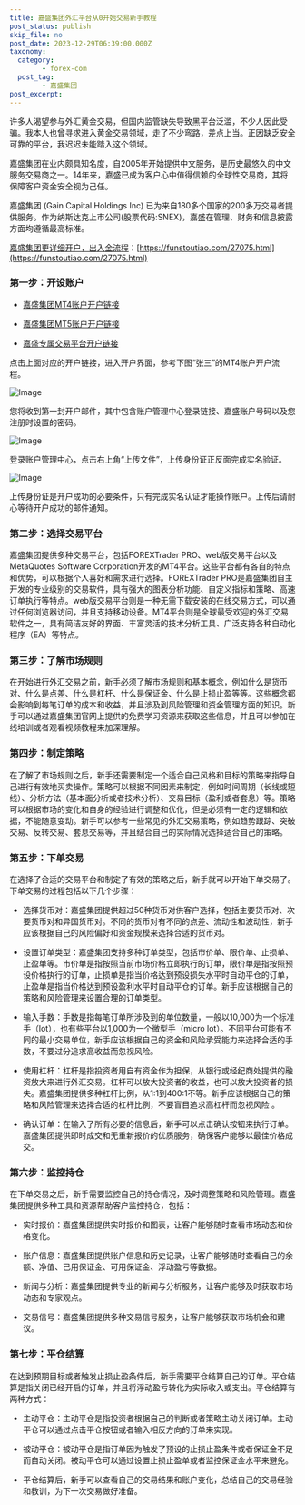 ```yaml
---
title: 嘉盛集团外汇平台从0开始交易新手教程
post_status: publish
skip_file: no
post_date: 2023-12-29T06:39:00.000Z
taxonomy:
  category:
        - forex-com
  post_tag:
        - 嘉盛集团
post_excerpt: 
---
```

许多人渴望参与外汇黄金交易，但国内监管缺失导致黑平台泛滥，不少人因此受骗。我本人也曾寻求进入黄金交易领域，走了不少弯路，差点上当。正因缺乏安全可靠的平台，我迟迟未能踏入这个领域。

嘉盛集团在业内颇具知名度，自2005年开始提供中文服务，是历史最悠久的中文服务交易商之一。14年来，嘉盛已成为客户心中值得信赖的全球性交易商，其将保障客户资金安全视为己任。

嘉盛集团 (Gain Capital Holdings Inc) 已为来自180多个国家的200多万交易者提供服务。作为纳斯达克上市公司(股票代码:SNEX)，嘉盛在管理、财务和信息披露方面均遵循最高标准。

[嘉盛集团更详细开户，出入金流程](https://funstoutiao.com/27075.html)：[https://funstoutiao.com/27075.html](https://funstoutiao.com/27075.html)

### 第一步：开设账户

* [嘉盛集团MT4账户开户链接](https://s.ssgg.net/jsmt4)

* [嘉盛集团MT5账户开户链接](https://s.ssgg.net/jsmt5)

* [嘉盛专属交易平台开户链接](https://s.ssgg.net/js)

点击上面对应的开户链接，进入开户界面，参考下图“张三”的MT4账户开户流程。

![Image](https://prod-files-secure.s3.us-west-2.amazonaws.com/39ed1227-6d7d-4570-be36-9ccd4a2c4241/7a167aea-686b-400d-af59-4e18eb607a40/640.png?X-Amz-Algorithm=AWS4-HMAC-SHA256&X-Amz-Content-Sha256=UNSIGNED-PAYLOAD&X-Amz-Credential=ASIAZI2LB4663GLXWMS3%2F20250516%2Fus-west-2%2Fs3%2Faws4_request&X-Amz-Date=20250516T221308Z&X-Amz-Expires=3600&X-Amz-Security-Token=IQoJb3JpZ2luX2VjEJb%2F%2F%2F%2F%2F%2F%2F%2F%2F%2FwEaCXVzLXdlc3QtMiJIMEYCIQDfoO6eDtlwX31YVk0vt5oA4iaMf0sIcNgIclvHrKe6CwIhAKtjX3VrcpSz6%2B%2FnsiCfLu3w9Y1ThsQXItUQBX8OkfdCKv8DCE8QABoMNjM3NDIzMTgzODA1IgyRkRZfjl57S2G9qn4q3AP6tpVqDkc1aWro%2BSpZczt%2B7MsGLxgahQP3%2FkQjPYFBfmX2Ydj%2BNRpMkcVY1%2FgJweBIV1EUFDcjO8s7b1bZj%2FMykhy5csd9vAvBdkVuclpH3gD6LC51RYTBMDYmVaIB1MeZkTpJ4KY4S22vRNc4WQrTy3hrkRZm3ELwNezs1CTGU9i%2BhdoXem4FzsyDT2n%2B9vuecFKdxT%2BlOdklkl0lU7pkgaEFhfLJwRf38%2FrI8VU51oruaaFrETynQxnpmIlwSn%2FnanBOi6F7eh4JBQWWjCTA0etpdiIL2yK54Trm6vNsMLuWGl1t7YEQYYZfiKXcL6LKMvFiyZ1%2FGIWn2ILrosyql9Mxv%2BD7ecnnpH1Cu4WdDEOaCTCf01MJrvwwwuIrmPNd2TzA%2FUdkzveRQYpZBs64xxa7aPKlL%2Bh%2FCkXx6YtB5I4gkmDD8ziriT%2BQOnRBOcEQhSOpQAEN56n2ZJiXJ5Ymr4p3kxLZVSAX6pZ%2FEoS9bAp11Tng3gFNuvOPfywYGzSlEvxL%2BSJeJzV4md%2BNOCkWodNlOKx0e23K4YqcfbgWofTqff8ukeSMys%2BfrpABIfAbA91m2DWbjBGOo2tkUtPMlzpnuG806z3aiNpbK0WfTVkyct6R%2FE8QbsXpLTCf257BBjqkAbLqyN35GVVQNcZp2xWAPbLNKBK6LHTwIMcrPXymlwTboZQybq3fryia4v1x9a377RHI0gTOKXKB01t3yffDeQCrK41iDkvecEMzp%2BFgLKaGTEsxohfv%2FMTHQlAQexpGIxUEZlR9WaVvIb3hkiyXQvstGYZmznxo0Xm0p7HhRGBELAHc7tcmZzElLMITOl2ujVwkrdlHgmA8MhGh5sndYGNBmfG%2F&X-Amz-Signature=5daab7d2e7d64763928fdaee2bb7926556b9a22a893917f2cf643b6f83ad578d&X-Amz-SignedHeaders=host&x-id=GetObject)

您将收到第一封开户邮件，其中包含账户管理中心登录链接、嘉盛账户号码以及您注册时设置的密码。

![Image](https://prod-files-secure.s3.us-west-2.amazonaws.com/39ed1227-6d7d-4570-be36-9ccd4a2c4241/eaa1c6b3-2877-4284-a0e1-530e222c27fb/image.png?X-Amz-Algorithm=AWS4-HMAC-SHA256&X-Amz-Content-Sha256=UNSIGNED-PAYLOAD&X-Amz-Credential=ASIAZI2LB4663GLXWMS3%2F20250516%2Fus-west-2%2Fs3%2Faws4_request&X-Amz-Date=20250516T221308Z&X-Amz-Expires=3600&X-Amz-Security-Token=IQoJb3JpZ2luX2VjEJb%2F%2F%2F%2F%2F%2F%2F%2F%2F%2FwEaCXVzLXdlc3QtMiJIMEYCIQDfoO6eDtlwX31YVk0vt5oA4iaMf0sIcNgIclvHrKe6CwIhAKtjX3VrcpSz6%2B%2FnsiCfLu3w9Y1ThsQXItUQBX8OkfdCKv8DCE8QABoMNjM3NDIzMTgzODA1IgyRkRZfjl57S2G9qn4q3AP6tpVqDkc1aWro%2BSpZczt%2B7MsGLxgahQP3%2FkQjPYFBfmX2Ydj%2BNRpMkcVY1%2FgJweBIV1EUFDcjO8s7b1bZj%2FMykhy5csd9vAvBdkVuclpH3gD6LC51RYTBMDYmVaIB1MeZkTpJ4KY4S22vRNc4WQrTy3hrkRZm3ELwNezs1CTGU9i%2BhdoXem4FzsyDT2n%2B9vuecFKdxT%2BlOdklkl0lU7pkgaEFhfLJwRf38%2FrI8VU51oruaaFrETynQxnpmIlwSn%2FnanBOi6F7eh4JBQWWjCTA0etpdiIL2yK54Trm6vNsMLuWGl1t7YEQYYZfiKXcL6LKMvFiyZ1%2FGIWn2ILrosyql9Mxv%2BD7ecnnpH1Cu4WdDEOaCTCf01MJrvwwwuIrmPNd2TzA%2FUdkzveRQYpZBs64xxa7aPKlL%2Bh%2FCkXx6YtB5I4gkmDD8ziriT%2BQOnRBOcEQhSOpQAEN56n2ZJiXJ5Ymr4p3kxLZVSAX6pZ%2FEoS9bAp11Tng3gFNuvOPfywYGzSlEvxL%2BSJeJzV4md%2BNOCkWodNlOKx0e23K4YqcfbgWofTqff8ukeSMys%2BfrpABIfAbA91m2DWbjBGOo2tkUtPMlzpnuG806z3aiNpbK0WfTVkyct6R%2FE8QbsXpLTCf257BBjqkAbLqyN35GVVQNcZp2xWAPbLNKBK6LHTwIMcrPXymlwTboZQybq3fryia4v1x9a377RHI0gTOKXKB01t3yffDeQCrK41iDkvecEMzp%2BFgLKaGTEsxohfv%2FMTHQlAQexpGIxUEZlR9WaVvIb3hkiyXQvstGYZmznxo0Xm0p7HhRGBELAHc7tcmZzElLMITOl2ujVwkrdlHgmA8MhGh5sndYGNBmfG%2F&X-Amz-Signature=8321235672868c63f4003900f0060795a5bf266d889f267f9fafcb44b434e374&X-Amz-SignedHeaders=host&x-id=GetObject)

登录账户管理中心，点击右上角“上传文件”，上传身份证正反面完成实名验证。

![Image](https://prod-files-secure.s3.us-west-2.amazonaws.com/39ed1227-6d7d-4570-be36-9ccd4a2c4241/54090639-09fc-46b4-a135-e0289f707147/image.png?X-Amz-Algorithm=AWS4-HMAC-SHA256&X-Amz-Content-Sha256=UNSIGNED-PAYLOAD&X-Amz-Credential=ASIAZI2LB4663GLXWMS3%2F20250516%2Fus-west-2%2Fs3%2Faws4_request&X-Amz-Date=20250516T221308Z&X-Amz-Expires=3600&X-Amz-Security-Token=IQoJb3JpZ2luX2VjEJb%2F%2F%2F%2F%2F%2F%2F%2F%2F%2FwEaCXVzLXdlc3QtMiJIMEYCIQDfoO6eDtlwX31YVk0vt5oA4iaMf0sIcNgIclvHrKe6CwIhAKtjX3VrcpSz6%2B%2FnsiCfLu3w9Y1ThsQXItUQBX8OkfdCKv8DCE8QABoMNjM3NDIzMTgzODA1IgyRkRZfjl57S2G9qn4q3AP6tpVqDkc1aWro%2BSpZczt%2B7MsGLxgahQP3%2FkQjPYFBfmX2Ydj%2BNRpMkcVY1%2FgJweBIV1EUFDcjO8s7b1bZj%2FMykhy5csd9vAvBdkVuclpH3gD6LC51RYTBMDYmVaIB1MeZkTpJ4KY4S22vRNc4WQrTy3hrkRZm3ELwNezs1CTGU9i%2BhdoXem4FzsyDT2n%2B9vuecFKdxT%2BlOdklkl0lU7pkgaEFhfLJwRf38%2FrI8VU51oruaaFrETynQxnpmIlwSn%2FnanBOi6F7eh4JBQWWjCTA0etpdiIL2yK54Trm6vNsMLuWGl1t7YEQYYZfiKXcL6LKMvFiyZ1%2FGIWn2ILrosyql9Mxv%2BD7ecnnpH1Cu4WdDEOaCTCf01MJrvwwwuIrmPNd2TzA%2FUdkzveRQYpZBs64xxa7aPKlL%2Bh%2FCkXx6YtB5I4gkmDD8ziriT%2BQOnRBOcEQhSOpQAEN56n2ZJiXJ5Ymr4p3kxLZVSAX6pZ%2FEoS9bAp11Tng3gFNuvOPfywYGzSlEvxL%2BSJeJzV4md%2BNOCkWodNlOKx0e23K4YqcfbgWofTqff8ukeSMys%2BfrpABIfAbA91m2DWbjBGOo2tkUtPMlzpnuG806z3aiNpbK0WfTVkyct6R%2FE8QbsXpLTCf257BBjqkAbLqyN35GVVQNcZp2xWAPbLNKBK6LHTwIMcrPXymlwTboZQybq3fryia4v1x9a377RHI0gTOKXKB01t3yffDeQCrK41iDkvecEMzp%2BFgLKaGTEsxohfv%2FMTHQlAQexpGIxUEZlR9WaVvIb3hkiyXQvstGYZmznxo0Xm0p7HhRGBELAHc7tcmZzElLMITOl2ujVwkrdlHgmA8MhGh5sndYGNBmfG%2F&X-Amz-Signature=3a30a6a577ea7a4d956f4cd37237237b527cc1676b8d4b3fc36fb78cb0d1f9dc&X-Amz-SignedHeaders=host&x-id=GetObject)

上传身份证是开户成功的必要条件，只有完成实名认证才能操作账户。上传后请耐心等待开户成功的邮件通知。

### 第二步：选择交易平台

嘉盛集团提供多种交易平台，包括FOREXTrader PRO、web版交易平台以及MetaQuotes Software Corporation开发的MT4平台。这些平台都有各自的特点和优势，可以根据个人喜好和需求进行选择。FOREXTrader PRO是嘉盛集团自主开发的专业级别的交易软件，具有强大的图表分析功能、自定义指标和策略、高速订单执行等特点。web版交易平台则是一种无需下载安装的在线交易方式，可以通过任何浏览器访问，并且支持移动设备。MT4平台则是全球最受欢迎的外汇交易软件之一，具有简洁友好的界面、丰富灵活的技术分析工具、广泛支持各种自动化程序（EA）等特点。

### 第三步：了解市场规则

在开始进行外汇交易之前，新手必须了解市场规则和基本概念，例如什么是货币对、什么是点差、什么是杠杆、什么是保证金、什么是止损止盈等等。这些概念都会影响到每笔订单的成本和收益，并且涉及到风险管理和资金管理方面的知识。新手可以通过嘉盛集团官网上提供的免费学习资源来获取这些信息，并且可以参加在线培训或者观看视频教程来加深理解。

### 第四步：制定策略

在了解了市场规则之后，新手还需要制定一个适合自己风格和目标的策略来指导自己进行有效地买卖操作。策略可以根据不同因素来制定，例如时间周期（长线或短线）、分析方法（基本面分析或者技术分析）、交易目标（盈利或者套息）等。策略可以根据市场的变化和自身的经验进行调整和优化，但是必须有一定的逻辑和依据，不能随意变动。新手可以参考一些常见的外汇交易策略，例如趋势跟踪、突破交易、反转交易、套息交易等，并且结合自己的实际情况选择适合自己的策略。

### 第五步：下单交易

在选择了合适的交易平台和制定了有效的策略之后，新手就可以开始下单交易了。下单交易的过程包括以下几个步骤：

* 选择货币对：嘉盛集团提供超过50种货币对供客户选择，包括主要货币对、次要货币对和异国货币对。不同的货币对有不同的点差、流动性和波动性，新手应该根据自己的风险偏好和资金规模来选择合适的货币对。

* 设置订单类型：嘉盛集团支持多种订单类型，包括市价单、限价单、止损单、止盈单等。市价单是指按照当前市场价格立即执行的订单，限价单是指按照预设价格执行的订单，止损单是指当价格达到预设损失水平时自动平仓的订单，止盈单是指当价格达到预设盈利水平时自动平仓的订单。新手应该根据自己的策略和风险管理来设置合理的订单类型。

* 输入手数：手数是指每笔订单所涉及到的单位数量，一般以10,000为一个标准手（lot），也有些平台以1,000为一个微型手（micro lot）。不同平台可能有不同的最小交易单位，新手应该根据自己的资金和风险承受能力来选择合适的手数，不要过分追求高收益而忽视风险。

* 使用杠杆：杠杆是指投资者用自有资金作为担保，从银行或经纪商处提供的融资放大来进行外汇交易。杠杆可以放大投资者的收益，也可以放大投资者的损失。嘉盛集团提供多种杠杆比例，从1:1到400:1不等。新手应该根据自己的策略和风险管理来选择合适的杠杆比例，不要盲目追求高杠杆而忽视风险 。

* 确认订单：在输入了所有必要的信息后，新手可以点击确认按钮来执行订单。嘉盛集团提供即时成交和无重新报价的优质服务，确保客户能够以最佳价格成交。

### 第六步：监控持仓

在下单交易之后，新手需要监控自己的持仓情况，及时调整策略和风险管理。嘉盛集团提供多种工具和资源帮助客户监控持仓，包括：

* 实时报价：嘉盛集团提供实时报价和图表，让客户能够随时查看市场动态和价格变化。

* 账户信息：嘉盛集团提供账户信息和历史记录，让客户能够随时查看自己的余额、净值、已用保证金、可用保证金、浮动盈亏等数据。

* 新闻与分析：嘉盛集团提供专业的新闻与分析服务，让客户能够及时获取市场动态和专家观点。

* 交易信号：嘉盛集团提供多种交易信号服务，让客户能够获取市场机会和建议。

### 第七步：平仓结算

在达到预期目标或者触发止损止盈条件后，新手需要平仓结算自己的订单。平仓结算是指关闭已经开启的订单，并且将浮动盈亏转化为实际收入或支出。平仓结算有两种方式：

* 主动平仓：主动平仓是指投资者根据自己的判断或者策略主动关闭订单。主动平仓可以通过点击平仓按钮或者输入相反方向的订单来实现。

* 被动平仓：被动平仓是指订单因为触发了预设的止损止盈条件或者保证金不足而自动关闭。被动平仓可以通过设置止损止盈单或者监控保证金水平来避免。

* 平仓结算后，新手可以查看自己的交易结果和账户变化，总结自己的交易经验和教训，为下一次交易做好准备。
